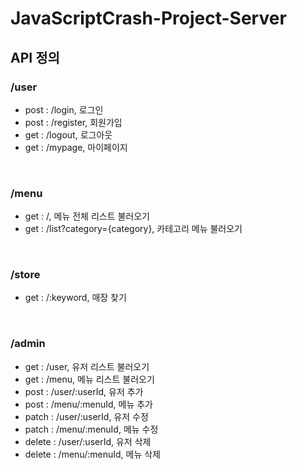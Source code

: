 # JavaScriptCrash-Project-Server

## API 정의
### /user
- post : /login, 로그인
- post : /register, 회원가입
- get : /logout, 로그아웃
- get : /mypage, 마이페이지

<br>

### /menu
- get : /, 메뉴 전체 리스트 불러오기
- get : /list?category={category}, 카테고리 메뉴 불러오기

<br>

### /store
- get : /:keyword, 매장 찾기

<br>

### /admin
- get : /user, 유저 리스트 불러오기
- get : /menu, 메뉴 리스트 불러오기
- post : /user/:userId, 유저 추가
- post : /menu/:menuId, 메뉴 추가
- patch : /user/:userId, 유저 수정
- patch : /menu/:menuId, 메뉴 수정
- delete : /user/:userId, 유저 삭제
- delete : /menu/:menuId, 메뉴 삭제

<br>